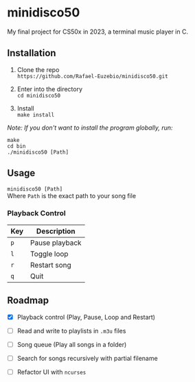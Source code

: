 # minidisco50
My final project for CS50x in 2023, a terminal music player in C.

## Installation
1. Clone the repo  
`https://github.com/Rafael-Euzebio/minidisco50.git`

2. Enter into the directory  
`cd minidisco50`

3. Install  
`make install`  

*Note: If you don't want to install the program globally, run:*
```
make
cd bin
./minidisco50 [Path]
```

## Usage
`minidisco50 [Path]`  
Where `Path` is the exact path to your song file

### Playback Control
| Key| Description |
|--------- | --------- |
| `p`  | Pause playback |
| `l`  | Toggle loop|
| `r`  | Restart song|
| `q`  | Quit|

## Roadmap

- [x] Playback control (Play, Pause, Loop and Restart)
- [ ] Read and write to playlists in `.m3u` files
- [ ] Song queue (Play all songs in a folder)
- [ ] Search for songs recursively with partial filename
- [ ] Refactor UI with `ncurses`

